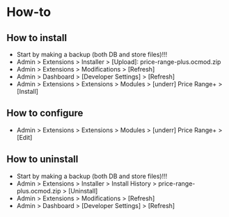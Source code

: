 # How-to

## How to install
* Start by making a backup (both DB and store files)!!!
* Admin > Extensions > Installer > [Upload]: price-range-plus.ocmod.zip
* Admin > Extensions > Modifications > [Refresh]
* Admin > Dashboard > [Developer Settings] > [Refresh]
* Admin > Extensions > Extensions > Modules > [underr] Price Range+ > [Install]

## How to configure
* Admin > Extensions > Extensions > Modules > [underr] Price Range+ > [Edit]

## How to uninstall
* Start by making a backup (both DB and store files)!!!
* Admin > Extensions > Installer > Install History > price-range-plus.ocmod.zip > [Uninstall]
* Admin > Extensions > Modifications > [Refresh]
* Admin > Dashboard > [Developer Settings] > [Refresh]
